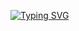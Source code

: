 [![Typing SVG](https://readme-typing-svg.demolab.com/?lines=eu+amo+meu+namorado)](https://git.io/typing-svg)
